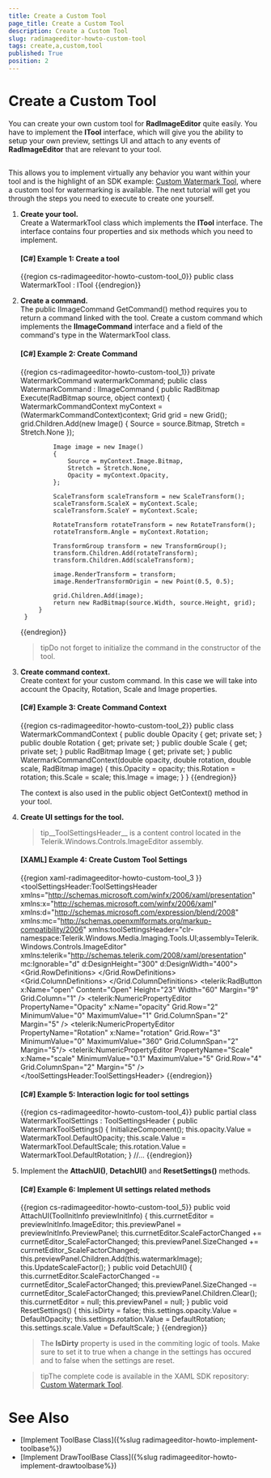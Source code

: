 ```yaml
---
title: Create a Custom Tool
page_title: Create a Custom Tool
description: Create a Custom Tool
slug: radimageeditor-howto-custom-tool
tags: create,a,custom,tool
published: True
position: 2
---
```


# Create a Custom Tool



You can create your own custom tool for __RadImageEditor__ quite easily. You have to implement the __ITool__ interface, which will give you the ability to setup your own preview, settings UI and attach to any events of __RadImageEditor__ that are relevant to your tool.
      

## 

This allows you to implement virtually any behavior you want within your tool and is the highlight of an SDK example: [Custom Watermark Tool](https://github.com/telerik/xaml-sdk/tree/master/ImageEditor/CustomWatermarkTool), where a custom tool for watermarking is available. The next tutorial will get you through the steps you need to execute to create one yourself.
        

1. __Create your tool.__<br/>Create a WatermarkTool class which implements the __ITool__ interface. The interface contains four properties and six methods which you need to implement.

	#### __[C#] Example 1: Create a tool__
	
	{{region cs-radimageeditor-howto-custom-tool_0}}
		public class WatermarkTool : ITool
	{{endregion}}


1. __Create a command.__<br/>The public IImageCommand GetCommand() method requires you to return a command linked with the tool. Create a custom command which implements the __IImageCommand__ interface and a field of the command's type in the WatermarkTool class.
            

	#### __[C#] Example 2: Create Command__
	
	{{region cs-radimageeditor-howto-custom-tool_1}}
		private WatermarkCommand watermarkCommand;
		public class WatermarkCommand : IImageCommand
		{
		    public RadBitmap Execute(RadBitmap source, object context)
		    {
		        WatermarkCommandContext myContext = (WatermarkCommandContext)context;
		        Grid grid = new Grid();
		        grid.Children.Add(new Image()
		        {
		            Source = source.Bitmap,
		            Stretch = Stretch.None
		        });
	
		        Image image = new Image()
		        {
		            Source = myContext.Image.Bitmap,
		            Stretch = Stretch.None,
		            Opacity = myContext.Opacity,
		        };
	
		        ScaleTransform scaleTransform = new ScaleTransform();
		        scaleTransform.ScaleX = myContext.Scale;
		        scaleTransform.ScaleY = myContext.Scale;
	
		        RotateTransform rotateTransform = new RotateTransform();
		        rotateTransform.Angle = myContext.Rotation;
	
		        TransformGroup transform = new TransformGroup();
		        transform.Children.Add(rotateTransform);
		        transform.Children.Add(scaleTransform);
	
		        image.RenderTransform = transform;
		        image.RenderTransformOrigin = new Point(0.5, 0.5);
	
		        grid.Children.Add(image);
		        return new RadBitmap(source.Width, source.Height, grid);
		    }
		}
	{{endregion}}



	>tipDo not forget to initialize the command in the constructor of the tool.

1. __Create command context.__<br/>Create context for your custom command. In this case we will take into account the Opacity, Rotation, Scale and Image properties.
            
	
	#### __[C#] Example 3: Create Command Context__
	
	{{region cs-radimageeditor-howto-custom-tool_2}}
		public class WatermarkCommandContext
		{
		    public double Opacity { get; private set; }
		    public double Rotation { get; private set; }
		    public double Scale { get; private set; }
		    public RadBitmap Image { get; private set; }
		    public WatermarkCommandContext(double opacity, double rotation, double scale, RadBitmap image)
		    {
		        this.Opacity = opacity;
		        this.Rotation = rotation;
		        this.Scale = scale;
		        this.Image = image;
		    }
		}
	{{endregion}}
	
	The context is also used in the public object GetContext() method in your tool.
	            

1. __Create UI settings for the tool.__
	
	>tip__ToolSettingsHeader__ is a content control located in the Telerik.Windows.Controls.ImageEditor assembly.
	              
	
	#### __[XAML] Example 4: Create Custom Tool Settings__
	
	{{region xaml-radimageeditor-howto-custom-tool_3 }}
		<toolSettingsHeader:ToolSettingsHeader 
		                            xmlns="http://schemas.microsoft.com/winfx/2006/xaml/presentation"
		                            xmlns:x="http://schemas.microsoft.com/winfx/2006/xaml"
		                            xmlns:d="http://schemas.microsoft.com/expression/blend/2008"
		                            xmlns:mc="http://schemas.openxmlformats.org/markup-compatibility/2006"
		                            xmlns:toolSettingsHeader="clr-namespace:Telerik.Windows.Media.Imaging.Tools.UI;assembly=Telerik.Windows.Controls.ImageEditor"
		                            xmlns:telerik="http://schemas.telerik.com/2008/xaml/presentation"
		                            mc:Ignorable="d"
		                            d:DesignHeight="300" d:DesignWidth="400">
		    <Grid x:Name="LayoutRoot">
		        <Grid.RowDefinitions>
		            <RowDefinition Height="Auto "/>
		            <RowDefinition Height="Auto "/>
		            <RowDefinition Height="Auto "/>
		            <RowDefinition Height="Auto "/>
		            <RowDefinition Height="Auto "/>
		        </Grid.RowDefinitions>
		        <Grid.ColumnDefinitions>
		            <ColumnDefinition Width="*" />
		            <ColumnDefinition Width="Auto" />
		        </Grid.ColumnDefinitions>
		        <TextBlock Text="Open image" Grid.Row="0" Grid.Column="0" Margin="9" VerticalAlignment="Center" Foreground="#FF1E395B"/>
		        <telerik:RadButton x:Name="open" Content="Open" Height="23" Width="60" Margin="9" Grid.Column="1" />
		        <telerik:NumericPropertyEditor PropertyName="Opacity" x:Name="opacity" Grid.Row="2" MinimumValue="0" MaximumValue="1" Grid.ColumnSpan="2" Margin="5" />
		        <telerik:NumericPropertyEditor PropertyName="Rotation" x:Name="rotation" Grid.Row="3" MinimumValue="0" MaximumValue="360" Grid.ColumnSpan="2" Margin="5"/>
		        <telerik:NumericPropertyEditor PropertyName="Scale" x:Name="scale" MinimumValue="0.1" MaximumValue="5" Grid.Row="4" Grid.ColumnSpan="2" Margin="5" />
		    </Grid>
		</toolSettingsHeader:ToolSettingsHeader>
	{{endregion}}
	
	
	
	#### __[C#] Example 5: Interaction logic for tool settings__
	
	{{region cs-radimageeditor-howto-custom-tool_4}}
		public partial class WatermarkToolSettings : ToolSettingsHeader
		{
		    public WatermarkToolSettings()
		    {
		        InitializeComponent();
		        this.opacity.Value = WatermarkTool.DefaultOpacity;
		        this.scale.Value = WatermarkTool.DefaultScale;
		        this.rotation.Value = WatermarkTool.DefaultRotation;
		    }
		    //...
	{{endregion}}



1. Implement the __AttachUI()__, __DetachUI()__ and __ResetSettings()__ methods.
	            
	
	#### __[C#] Example 6: Implement UI settings related methods__
	
	{{region cs-radimageeditor-howto-custom-tool_5}}
		public void AttachUI(ToolInitInfo previewInitInfo)
		{
		    this.currnetEditor = previewInitInfo.ImageEditor;
		    this.previewPanel = previewInitInfo.PreviewPanel;
		    this.currnetEditor.ScaleFactorChanged += currnetEditor_ScaleFactorChanged;
		    this.previewPanel.SizeChanged += currnetEditor_ScaleFactorChanged;
		    this.previewPanel.Children.Add(this.watermarkImage);
		    this.UpdateScaleFactor();
		}
		public void DetachUI()
		{
		    this.currnetEditor.ScaleFactorChanged -= currnetEditor_ScaleFactorChanged;
		    this.previewPanel.SizeChanged -= currnetEditor_ScaleFactorChanged;
		    this.previewPanel.Children.Clear();
		    this.currnetEditor = null;
		    this.previewPanel = null;
		}
		public void ResetSettings()
		{
		    this.isDirty = false;
		    this.settings.opacity.Value = DefaultOpacity;
		    this.settings.rotation.Value = DefaultRotation;
		    this.settings.scale.Value = DefaultScale;
		}
	{{endregion}}
	
	
	
	>The __IsDirty__ property is used in the commiting logic of tools. Make sure to set it to true when a change in the settings has occured and to false when the settings are reset.
	              
	
	>tipThe complete code is available in the XAML SDK repository: [Custom Watermark Tool](https://github.com/telerik/xaml-sdk/tree/master/ImageEditor/CustomWatermarkTool).
	          

# See Also

* [Implement ToolBase Class]({%slug radimageeditor-howto-implement-toolbase%})
* [Implement DrawToolBase Class]({%slug radimageeditor-howto-implement-drawtoolbase%})